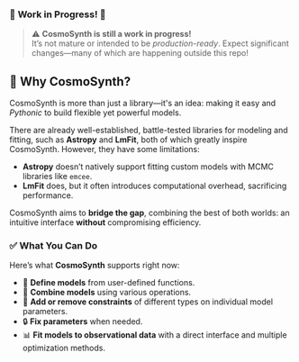 ### 🚧 **Work in Progress!** 🚧

> ⚠️ **CosmoSynth is still a work in progress!**  
> It’s not mature or intended to be _production-ready_. Expect significant changes—many of which are happening outside this repo!

## 🚀 **Why CosmoSynth?**

CosmoSynth is more than just a library—it's an idea: making it easy and _Pythonic_ to build flexible yet powerful models.

There are already well-established, battle-tested libraries for modeling and fitting, such as **Astropy** and **LmFit**, both of which greatly inspire CosmoSynth. However, they have some limitations:

- **Astropy** doesn’t natively support fitting custom models with MCMC libraries like `emcee`.
- **LmFit** does, but it often introduces computational overhead, sacrificing performance.

CosmoSynth aims to **bridge the gap**, combining the best of both worlds: an intuitive interface **without** compromising efficiency. 

### ✅ **What You Can Do**
Here’s what **CosmoSynth** supports right now:
- 🔧 **Define models** from user-defined functions.
- 🔗 **Combine models** using various operations.
- 🎯 **Add or remove constraints** of different types on individual model parameters.
- 🔒 **Fix parameters** when needed.
- 📊 **Fit models to observational data** with a direct interface and multiple optimization methods.